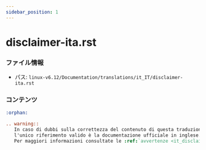 ```yaml
---
sidebar_position: 1
---
```

# disclaimer-ita.rst

### ファイル情報

- パス: `linux-v6.12/Documentation/translations/it_IT/disclaimer-ita.rst`

### コンテンツ

```rst
:orphan:

.. warning::
   In caso di dubbi sulla correttezza del contenuto di questa traduzione,
   l'unico riferimento valido è la documentazione ufficiale in inglese.
   Per maggiori informazioni consultate le :ref:`avvertenze <it_disclaimer>`.

```
